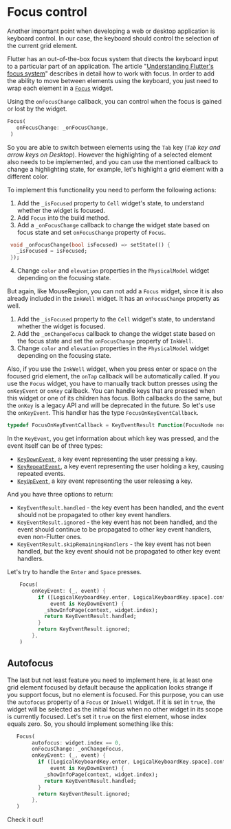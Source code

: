 # Focus control

Another important point when developing a web or desktop application is keyboard control. In our case, the keyboard should control the selection of the current grid element.

Flutter has an out-of-the-box focus system that directs the keyboard input to a particular part of an application. The article "[Understanding Flutter's focus system](https://docs.flutter.dev/development/ui/advanced/focus)" describes in detail how to work with focus. In order to add the ability to move between elements using the keyboard, you just need to wrap each element in a [`Focus`](https://api.flutter.dev/flutter/widgets/Focus-class.html) widget.

Using the `onFocusChange` callback, you can control when the focus is gained or lost by the widget.

```dart
Focus(
   onFocusChange: _onFocusChange,
 )
```

So you are able to switch between elements using the `Tab` key (*`Tab` key and arrow keys on Desktop*). However the highlighting of a selected element also needs to be implemented, and you can use the mentioned callback to change a highlighting state, for example, let's highlight a grid element with a different color.

To implement this functionality you need to perform the following actions:

1. Add the `_isFocused` property to `Cell` widget's state, to understand whether the widget is focused.
2. Add `Focus` into the build method.
3. Add a `_onFocusChange` callback to change the widget state based on focus state and set `onFocusChange` property of `Focus`.
```dart
 void _onFocusChange(bool isFocused) => setState(() {
   _isFocused = isFocused;
 });
```
4. Change `color` and `elevation` properties in the `PhysicalModel` widget depending on the focusing state.

But again, like MouseRegion, you can not add a `Focus` widget, since it is also already included in the `InkWell` widget. It has an `onFocusChange` property as well. 

1. Add the `_isFocused` property to the `Cell` widget's state, to understand whether the widget is focused.
2. Add the `_onChangeFocus` callback to change the widget state based on the focus state and set the `onFocusChange` property of `InkWell`.
3. Change `color` and `elevation` properties in the `PhysicalModel` widget depending on the focusing state.

Also, if you use the `InkWell` widget, when you press enter or space on the focused grid element, the `onTap` callback will be automatically called. If you use the `Focus` widget, you have to manually track button presses using the `onKeyEvent` or `onKey` callback. You can handle keys that are pressed when this widget or one of its children has focus. Both callbacks do the same, but the `onKey` is a legacy API and will be deprecated in the future. So let's use the `onKeyEvent`. This handler has the type `FocusOnKeyEventCallback`.

```dart
typedef FocusOnKeyEventCallback = KeyEventResult Function(FocusNode node, KeyEvent event);
```

In the `KeyEvent`, you get information about which key was pressed, and the event itself can be of three types:
* [`KeyDownEvent`](https://api.flutter.dev/flutter/services/KeyDownEvent-class.html), a key event representing the user pressing a key.
* [`KeyRepeatEvent`](https://api.flutter.dev/flutter/services/KeyRepeatEvent-class.html), a key event representing the user holding a key, causing repeated events.
* [`KeyUpEvent`](https://api.flutter.dev/flutter/services/KeyUpEvent-class.html), a key event representing the user releasing a key.

And you have three options to return:
* `KeyEventResult.handled` - the key event has been handled, and the event should not be propagated to other key event handlers.
* `KeyEventResult.ignored` - the key event has not been handled, and the event should continue to be propagated to other key event handlers, even non-Flutter ones.
* `KeyEventResult.skipRemainingHandlers` - the key event has not been handled, but the key event should not be propagated to other key event handlers.

Let's try to handle the `Enter` and `Space` presses.

```dart
    Focus(
        onKeyEvent: (_, event) {
          if ([LogicalKeyboardKey.enter, LogicalKeyboardKey.space].contains(event.logicalKey) &&
              event is KeyDownEvent) {
            _showInfoPage(context, widget.index);
            return KeyEventResult.handled;
          }
          return KeyEventResult.ignored;
        },
    )
```

## Autofocus

The last but not least feature you need to implement here, is at least one grid element focused by default because the application looks strange if you support focus, but no element is focused. For this purpose, you can use the `autofocus` property of a `Focus` or `Inkwell` widget. If it is set in `true`, the widget will be selected as the initial focus when no other widget in its scope is currently focused. Let's set it `true` on the first element, whose index equals zero.
So, you should implement something like this:

```dart
   Focus(
        autofocus: widget.index == 0,
        onFocusChange: _onChangeFocus,
        onKeyEvent: (_, event) {
          if ([LogicalKeyboardKey.enter, LogicalKeyboardKey.space].contains(event.logicalKey) &&
              event is KeyDownEvent) {
            _showInfoPage(context, widget.index);
            return KeyEventResult.handled;
          }
          return KeyEventResult.ignored;
        },
   )
```

Check it out!
